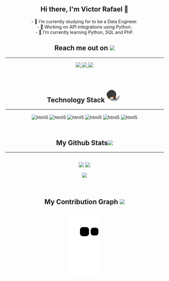 <!-- My intro -->
<h2 align="center">Hi there, I'm Victor Rafael 👋</h2>

<p align="center">
- 🌱 I’m currently studying for to be a Data Engineer. <br>
- 🔭 Working on API integrations using Python. <br>
- 📖 I’m currently learning Python, SQL and PhP.
</p>

<!-- My Contacts -->
<h2 align="center">Reach me out on <img src="https://media0.giphy.com/media/jqNPzdTTxQfOgOqpO4/source.gif" width="50"></h2>
<hr>

<p align="center">
<a href="https://www.linkedin.com/in/victor-rafael-vaz/">
<img src="https://img.shields.io/badge/-LinkedIn-%230077B5?style=for-the-badge&logo=linkedin&logoColor=white"/>
</a>
<a href="https://instagram.com/victorcodes.tech">
<img src="https://img.shields.io/badge/-Instagram-%23E4405F?style=for-the-badge&logo=instagram&logoColor=white"/>
</a>
<a href="https://victorcodes.tech">
<img src="https://img.shields.io/website?label=VictorCodes.tech&style=for-the-badge&url=https://victorcodes.tech"/>
</a>
</p>
<br>
<!-- My Technologies -->
<h2 align="center">Technology Stack <img src="images/laptop.gif" width="50"></h2>
<hr>

<p align="center">
    <img align="center" alt="html5" src="https://img.shields.io/badge/Python-3776AB?style=for-the-badge&logo=python&logoColor=white">
    <img align="center" alt="html5" src="https://img.shields.io/badge/PostgreSQL-316192?style=for-the-badge&logo=postgresql&logoColor=white">
    <img align="center" alt="html5" src="https://img.shields.io/badge/Amazon_AWS-232F3E?style=for-the-badge&logo=amazon-aws&logoColor=white">
    <img align="center" alt="html5" src="https://img.shields.io/badge/PHP-777BB4?style=for-the-badge&logo=php&logoColor=white">
    <img align="center" alt="html5" src="https://img.shields.io/badge/HTML5-E34F26?style=for-the-badge&logo=html5&logoColor=white">
    <img align="center" alt="html5" src="https://img.shields.io/badge/CSS3-1572B6?style=for-the-badge&logo=css3&logoColor=white">
</p>
<br>
<!-- My GitHub Stats -->
<h2 align="center">
  My Github Stats<img src="https://media.giphy.com/media/VgCDAzcKvsR6OM0uWg/giphy.gif" width="50">
</h2>
<hr>

<p align = "center"><br>
<img src="https://github-readme-stats.vercel.app/api?username=victorvadl&show_icons=true&theme=dracula&include_all_commits=true&count_private=true">
<img src="https://github-readme-stats.vercel.app/api/top-langs/?username=victorvadl&langs_count=4&theme=dracula">
</p>

<p align="center">
<img  src="https://github-readme-streak-stats.herokuapp.com/?user=victorvadl&show_icons=true&locale=en&layout=compact&theme=dracula&line_height=0" />
</p>
<br>
<!-- 
Another nice theme is "radical"
If you want to use a compact Top Langs visual, you should use &layout=compact
 -->

<!-- My Contribution Graph -->

<h2 align="center">
  My Contribution Graph <img src="https://media.giphy.com/media/xUA7aZeLE2e0P7Znz2/giphy.gif" width="50">
</h2>

<p align="center"><br/>
<img src="https://github.com/victorvadl/victorvadl/blob/output/github-contribution-grid-snake.svg">
</p>
